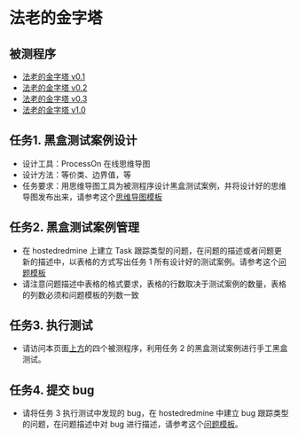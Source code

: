 # 法老的金字塔

## 被测程序

- [法老的金字塔 v0.1](https://wangding.github.io/Sample/Testing/triangleErr1.html)  
- [法老的金字塔 v0.2](https://wangding.github.io/Sample/Testing/triangleErr2.html)  
- [法老的金字塔 v0.3](https://wangding.github.io/Sample/Testing/triangleErr3.html)  
- [法老的金字塔 v1.0](https://wangding.github.io/Sample/Testing/triangle.html)  


## 任务1. 黑盒测试案例设计

- 设计工具：ProcessOn 在线思维导图
- 设计方法：等价类、边界值，等
- 任务要求：用思维导图工具为被测程序设计黑盒测试案例，并将设计好的思维导图发布出来，请参考这个[思维导图模板](http://processon.com/view/57c2ed08e4b0e629c466dc17)

## 任务2. 黑盒测试案例管理

- 在 hostedredmine 上建立 Task 跟踪类型的问题，在问题的描述或者问题更新的描述中，以表格的方式写出任务 1 所有设计好的测试案例。请参考这个[问题模板](http://www.hostedredmine.com/issues/598961)
- 请注意问题描述中表格的格式要求，表格的行数取决于测试案例的数量，表格的列数必须和问题模板的列数一致

## 任务3. 执行测试

- 请访问本页面[上方](triangle.md#被测程序)的四个被测程序，利用任务 2 的黑盒测试案例进行手工黑盒测试。

## 任务4. 提交 bug
- 请将任务 3 执行测试中发现的 bug，在 hostedredmine 中建立 bug 跟踪类型的问题，在问题描述中对 bug 进行描述，请参考这个[问题模板](http://www.hostedredmine.com/issues/598989)。